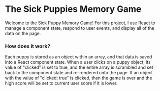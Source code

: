 # The Sick Puppies Memory Game

Welcome to the Sick Puppy Memory Game! For this project, I use React to manage 
a component state, respond to user events, and display all of the data on the page.

### How does it work?

Each puppy is stored as an object within an array, and that data is saved into a
React component state. When a user clicks on a puppy object, its value of "clicked"
is set to true, and the entire array is scrambled and set back to the component 
state and re-rendered onto the page. If an object with the value of
"clicked: true" is clicked, then the game is over and the high score will be set
to current user score if it is lower.